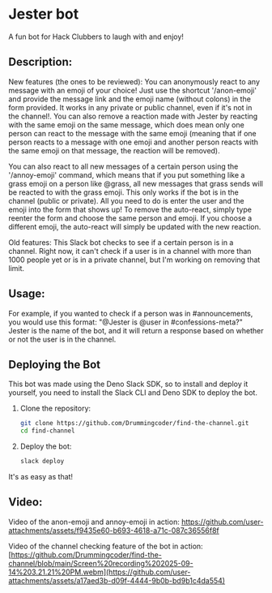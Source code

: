 # Jester bot
A fun bot for Hack Clubbers to laugh with and enjoy!
## Description:
New features (the ones to be reviewed): 
You can anonymously react to any message with an emoji of your choice! Just use the shortcut '/anon-emoji' and provide the message link and the emoji name (without colons) in the form provided. It works in any private or public channel, even if it's not in the channel!. You can also remove a reaction made with Jester by reacting with the same emoji on the same message, which does mean only one person can react to the message with the same emoji (meaning that if one person reacts to a message with one emoji and another person reacts with the same emoji on that message, the reaction will be removed). 

You can also react to all new messages of a certain person using the '/annoy-emoji' command, which means that if you put something like a grass emoji on a person like @grass, all new messages that grass sends will be reacted to with the grass emoji. This only works if the bot is in the channel (public or private). All you need to do is enter the user and the emoji into the form that shows up! To remove the auto-react, simply type reenter the form and choose the same person and emoji. If you choose a different emoji, the auto-react will simply be updated with the new reaction.

Old features:
This Slack bot checks to see if a certain person is in a channel. Right now,
it can't check if a user is in a channel with more than 1000 people yet or is in a private channel,
but I'm working on removing that limit.

## Usage:
For example, if you wanted to check if a person was in #announcements, you would 
use this format: "@Jester is @user in #confessions-meta?"
Jester is the name of the bot, and it will return a response based on 
whether or not the user is in the channel.

## Deploying the Bot
This bot was made using the Deno Slack SDK, so to install and deploy it yourself,
you need to install the Slack CLI and Deno SDK to deploy the bot.

1. Clone the repository:
    ```bash
    git clone https://github.com/Drummingcoder/find-the-channel.git
    cd find-channel
    ```
2. Deploy the bot:
    ```bash
    slack deploy
    ```

It's as easy as that!

## Video:

Video of the anon-emoji and annoy-emoji in action:
https://github.com/user-attachments/assets/f9435e60-b693-4618-a71c-087c36556f8f

Video of the channel checking feature of the bot in action:
[https://github.com/Drummingcoder/find-the-channel/blob/main/Screen%20recording%202025-09-14%203.21.21%20PM.webm](https://github.com/user-attachments/assets/a17aed3b-d09f-4444-9b0b-bd9b1c4da554)
